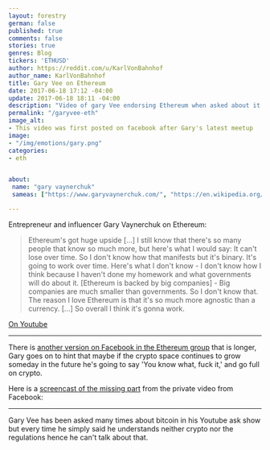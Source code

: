 ```yaml
---
layout: forestry
german: false
published: true
comments: false
stories: true
genres: Blog
tickers: 'ETHUSD'
author: https://reddit.com/u/KarlVonBahnhof
author_name: KarlVonBahnhof
title: Gary Vee on Ethereum
date: 2017-06-18 17:12 -04:00
update: 2017-06-18 18:11 -04:00
description: "Video of gary Vee endorsing Ethereum when asked about it by a fan."
permalink: "/garyvee-eth"
image_alt:
- This video was first posted on facebook after Gary's latest meetup
image:
- "/img/emotions/gary.png"
categories:
- eth


about:
 name: "gary vaynerchuk"
 sameas: ["https://www.garyvaynerchuk.com/", "https://en.wikipedia.org/wiki/Gary_Vaynerchuk", "https://www.youtube.com/channel/UCctXZhXmG-kf3tlIXgVZUlw"]

---
```


Entrepreneur and influencer Gary Vaynerchuk on Ethereum:

> Ethereum's got huge upside [...] I still know that there's so many people that know so much more, but here's what I would say: It can't lose over time. So I don't know how that manifests but it's binary. It's going to work over time. Here's what I don't know - I don't know how I think because I haven't done my homework and what governments will do about it. [Ethereum is backed by big companies] - Big companies are much smaller than governments. So I don't know that. The reason I love Ethereum is that it's so much more agnostic than a currency. [...] So overall I think it's gonna work.

[On Youtube](https://youtu.be/mkR4-ZDAWcI)


<amp-youtube data-videoid="mkR4-ZDAWcI" layout="responsive" width="700" height="360"></amp-youtube>

<hr>


There is [another version on Facebook in the Ethereum group](https://www.facebook.com/groups/Ethereum/permalink/1221683854624326/) that is longer, Gary goes on to hint that maybe if the crypto space continues to grow someday in the future he's going to say 'You know what, fuck it,' and go full on crypto.

Here is a [screencast of the missing part](http://www.dailymotion.com/video/x5r4p9h) from the private video from Facebook:

<amp-dailymotion data-videoid="x5r4p9h" layout="responsive" width="700" height="360"></amp-dailymotion>

<hr>

Gary Vee has been asked many times about bitcoin in his Youtube ask show but every time he simply said he understands neither crypto nor the regulations hence he can't talk about that.
